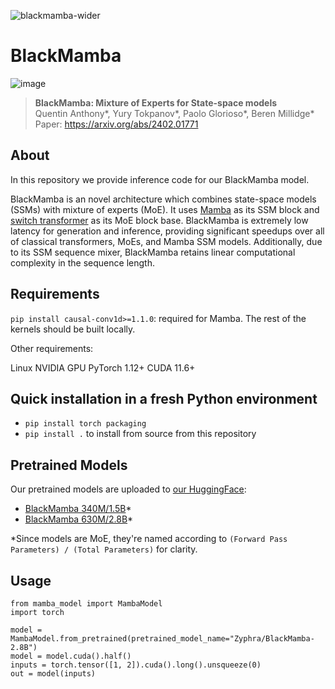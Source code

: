 ![blackmamba-wider](https://github.com/Zyphra/BlackMamba/assets/10281105/02641d76-b4ca-4056-a7d1-2d2d2b08692e)


# BlackMamba

![image](https://github.com/Zyphra/BlackMamba/assets/10281105/045516bd-1e72-4413-a1da-7e9a4e1372d0)

> **BlackMamba: Mixture of Experts for State-space models**\
> Quentin Anthony*, Yury Tokpanov*, Paolo Glorioso*, Beren Millidge*\
> Paper: https://arxiv.org/abs/2402.01771

## About
In this repository we provide inference code for our BlackMamba model. 

BlackMamba is an novel architecture which combines state-space models (SSMs) with mixture of experts (MoE). It uses [Mamba](https://arxiv.org/abs/2312.00752) as its SSM block and [switch transformer](https://arxiv.org/abs/2101.03961) as its MoE block base. BlackMamba is extremely low latency for generation and inference, providing significant speedups over all of classical transformers, MoEs, and Mamba SSM models. Additionally, due to its SSM sequence mixer, BlackMamba retains linear computational complexity in the sequence length. 

## Requirements
`pip install causal-conv1d>=1.1.0`: required for Mamba. The rest of the kernels should be built locally.

Other requirements:

Linux
NVIDIA GPU
PyTorch 1.12+
CUDA 11.6+

## Quick installation in a fresh Python environment
- `pip install torch packaging`
- `pip install .` to install from source from this repository

## Pretrained Models

Our pretrained models are uploaded to [our HuggingFace](https://huggingface.co/Zyphra): 
- [BlackMamba 340M/1.5B](https://huggingface.co/Zyphra/BlackMamba-1.5B)*
- [BlackMamba 630M/2.8B](https://huggingface.co/Zyphra/BlackMamba-2.8B)*

*Since models are MoE, they're named according to `(Forward Pass Parameters) / (Total Parameters)` for clarity.

## Usage

```
from mamba_model import MambaModel
import torch

model = MambaModel.from_pretrained(pretrained_model_name="Zyphra/BlackMamba-2.8B")
model = model.cuda().half()
inputs = torch.tensor([1, 2]).cuda().long().unsqueeze(0)
out = model(inputs)
```


